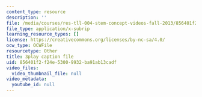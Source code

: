 ```yaml
---
content_type: resource
description: ''
file: /media/courses/res-tll-004-stem-concept-videos-fall-2013/856401f2f24e53009932ba91ab13cadf_6HtVKlFNb2A.vtt
file_type: application/x-subrip
learning_resource_types: []
license: https://creativecommons.org/licenses/by-nc-sa/4.0/
ocw_type: OCWFile
resourcetype: Other
title: 3play caption file
uid: 856401f2-f24e-5300-9932-ba91ab13cadf
video_files:
  video_thumbnail_file: null
video_metadata:
  youtube_id: null
---
```


